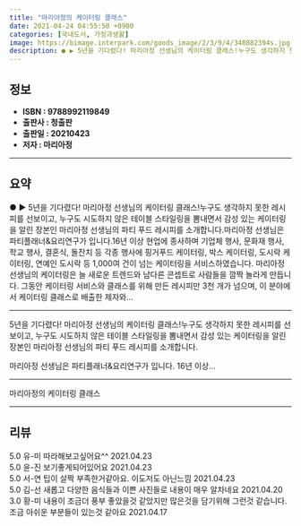 ```yaml
---
title: "마리아정의 케이터링 클래스"
date: 2021-04-24 04:55:50 +0900
categories: [국내도서, 가정과생활]
image: https://bimage.interpark.com/goods_image/2/3/9/4/348882394s.jpg
description: ● ▶ 5년을 기다렸다! 마리아정 선생님의 케이터링 클래스!누구도 생각하지 못한 레시피를 선보이고, 누구도 시도하지 않은 테이블 스타일링을 뽐내면서 감성 있는 케이터링을 알린 장본인 마리아정 선생님의 파티 푸드 레시피를 소개합니다.마리아정 선생님은 파티플래너&요리연구가 입니다.16년
---
```


## **정보**

- **ISBN : 9788992119849**
- **출판사 : 청출판**
- **출판일 : 20210423**
- **저자 : 마리아정**

------



## **요약**

●  ▶ 5년을 기다렸다! 마리아정 선생님의 케이터링 클래스!누구도 생각하지 못한 레시피를 선보이고, 누구도 시도하지 않은 테이블 스타일링을 뽐내면서 감성 있는 케이터링을 알린 장본인 마리아정 선생님의 파티 푸드 레시피를 소개합니다.마리아정 선생님은 파티플래너&요리연구가 입니다.16년 이상 현업에 종사하며 기업체 행사, 문화재 행사, 학교 행사, 결혼식, 돌잔치 등 각종 행사에 핑거푸드 케이터링, 박스 케이터링, 도시락 케이터링, 연예인 도시락 등 1,000여 건이 넘는 케이터링을 서비스하였습니다. 마리아정 선생님의 케이터링은 늘 새로운 트렌드와 남다른 콘셉트로 사람들을 깜짝 놀라게 만듭니다. 그동안 케이터링 서비스와 클래스를 위해 만든 레시피만 3천 개가 넘으며, 이 분야에서 케이터링 클래스로 배출한 제자와...

------

5년을 기다렸다! 마리아정 선생님의 케이터링 클래스!누구도 생각하지 못한 레시피를 선보이고, 누구도 시도하지 않은 테이블 스타일링을 뽐내면서
감성 있는 케이터링을 알린 장본인 마리아정 선생님의 파티 푸드 레시피를 소개합니다.

마리아정 선생님은 파티플래너&요리연구가 입니다.
16년 이상... 

------


마리아정의 케이터링 클래스 

------


## **리뷰** 

5.0 유-미 따라해보고싶어요^^ 2021.04.23 <br/>5.0 윤-진 보기좋게되어있어요 2021.04.23 <br/>5.0 서-연 팁이 살짝 부족한거같아요. 이도저도 아닌느낌 2021.04.23 <br/>5.0 김-선 새롭고 다양한 음식들과 이쁜 사진들로 내용이 매우 알차네요 2021.04.20 <br/>3.0 황-미 내용이 조금더 풍부 좋았을것 같았지만 많은것을 담기위해 그런것 같습니다. 조금 아쉬운 부분들이 있는것 같아요 2021.04.17 <br/>